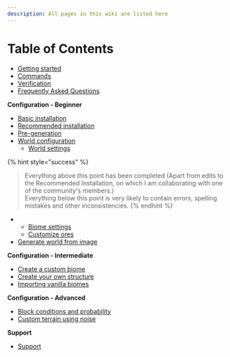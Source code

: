 ```yaml
---
description: All pages in this wiki are listed here
---
```


# Table of Contents

* [Getting started](https://docs.dynamic-bytes.com/)
* [Commands](https://docs.dynamic-bytes.com/commands)
* [Verification](https://docs.dynamic-bytes.com/verification)
* [Frequently Asked Questions](https://docs.dynamic-bytes.com/frequently-asked-questions)

**Configuration - Beginner**

* [Basic installation](https://docs.dynamic-bytes.com/beginner/basic-installation)
* [Recommended installation](https://docs.dynamic-bytes.com/beginner/recommended-installation)
* [Pre-generation](https://docs.dynamic-bytes.com/beginner/pre-generation)
* [World configuration](https://docs.dynamic-bytes.com/beginner/world-configuration)
  * [World settings](https://docs.dynamic-bytes.com/beginner/world-settings)

{% hint style="success" %}
> Everything above this point has been completed \(Apart from edits to the Recommended Installation, on which I am collaborating with one of the community's members.\)  
> Everything below this point is very likely to contain errors, spelling mistakes and other inconsistencies.
{% endhint %}

*  * [Biome settings](https://docs.dynamic-bytes.com/beginner/biome-settings)
    * [Customize ores](https://docs.dynamic-bytes.com/beginner/customise-ores)
  * [Generate world from image](https://docs.dynamic-bytes.com/beginner/generate-world-from-image)

**Configuration - Intermediate**

* [Create a custom biome](https://docs.dynamic-bytes.com/intermediate/create-biome)
* [Create your own structure](https://docs.dynamic-bytes.com/intermediate/create-structure)
* [Importing vanilla biomes](https://docs.dynamic-bytes.com/intermediate/vanilla-biomes)

**Configuration - Advanced**

* [Block conditions and probability](https://docs.dynamic-bytes.com/advanced/block-conditions-and-probability)
* [Custom terrain using noise](https://docs.dynamic-bytes.com/advanced/custom-terrain-using-noise)

**Support**

* [Support](https://discord.gg/Jq3ecb3)


